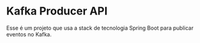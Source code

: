 # Kafka Producer API
Esse é um projeto que usa a stack de tecnologia Spring Boot para publicar eventos no Kafka.


